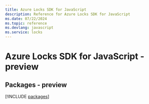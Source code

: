 ```yaml
---
title: Azure Locks SDK for JavaScript
description: Reference for Azure Locks SDK for JavaScript
ms.date: 07/22/2024
ms.topic: reference
ms.devlang: javascript
ms.service: locks
---
```

# Azure Locks SDK for JavaScript - preview
## Packages - preview
[!INCLUDE [packages](locks-index.md)]